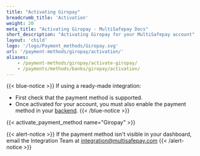 ```yaml
---
title: "Activating Giropay"
breadcrumb_title: 'Activation'
weight: 20
meta_title: "Activating Giropay - MultiSafepay Docs"
short_description: "Activating Giropay for your MultiSafepay account"
layout: 'child'
logo: '/logo/Payment_methods/Giropay.svg'
url: '/payment-methods/giropay/activation/'
aliases: 
    - /payment-methods/giropay/activate-giropay/
    - /payments/methods/banks/giropay/activation/
---
```


{{< blue-notice >}} If using a ready-made integration: 

- First check that the payment method is supported. 
- Once activated for your account, you must also enable the payment method in your [backend](/glossaries/multisafepay-glossary/#backend).  {{< /blue-notice >}} 

{{< activate_payment_method name="Giropay" >}}

{{< alert-notice >}} If the payment method isn't visible in your dashboard, email the Integration Team at <integration@multisafepay.com> {{< /alert-notice >}}
